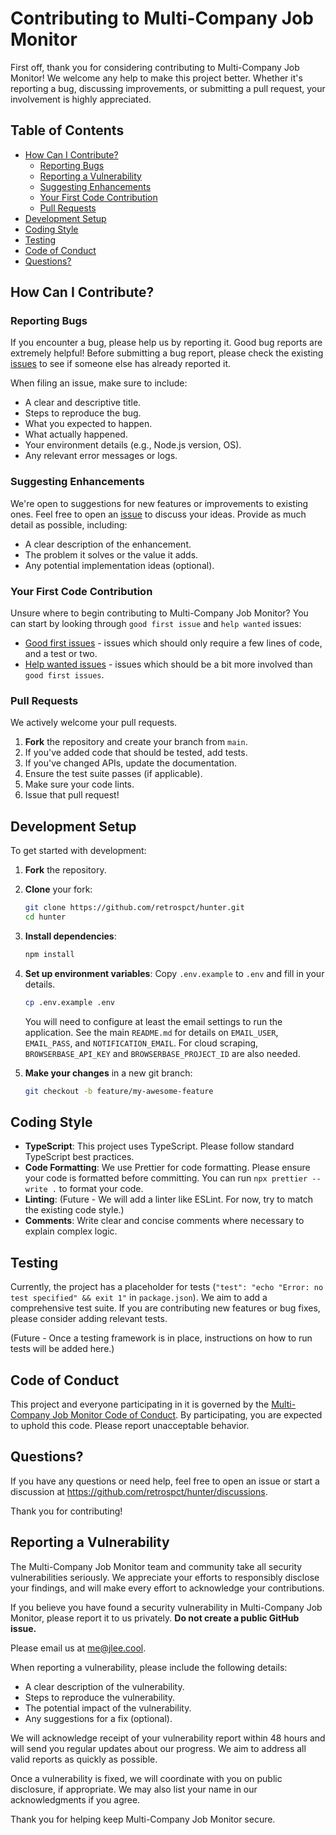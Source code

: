 # Contributing to Multi-Company Job Monitor

First off, thank you for considering contributing to Multi-Company Job Monitor! We welcome any help to make this project better. Whether it's reporting a bug, discussing improvements, or submitting a pull request, your involvement is highly appreciated.

## Table of Contents

- [How Can I Contribute?](#how-can-i-contribute)
  - [Reporting Bugs](#reporting-bugs)
  - [Reporting a Vulnerability](#reporting-a-vulnerability)
  - [Suggesting Enhancements](#suggesting-enhancements)
  - [Your First Code Contribution](#your-first-code-contribution)
  - [Pull Requests](#pull-requests)
- [Development Setup](#development-setup)
- [Coding Style](#coding-style)
- [Testing](#testing)
- [Code of Conduct](#code-of-conduct)
- [Questions?](#questions)

## How Can I Contribute?

### Reporting Bugs

If you encounter a bug, please help us by reporting it. Good bug reports are extremely helpful! Before submitting a bug report, please check the existing [issues](https://github.com/retrospct/hunter/issues) to see if someone else has already reported it.

When filing an issue, make sure to include:
- A clear and descriptive title.
- Steps to reproduce the bug.
- What you expected to happen.
- What actually happened.
- Your environment details (e.g., Node.js version, OS).
- Any relevant error messages or logs.

### Suggesting Enhancements

We're open to suggestions for new features or improvements to existing ones. Feel free to open an [issue](https://github.com/retrospct/hunter/issues) to discuss your ideas. Provide as much detail as possible, including:
- A clear description of the enhancement.
- The problem it solves or the value it adds.
- Any potential implementation ideas (optional).

### Your First Code Contribution

Unsure where to begin contributing to Multi-Company Job Monitor? You can start by looking through `good first issue` and `help wanted` issues:
- [Good first issues](https://github.com/retrospct/hunter/labels/good%20first%20issue) - issues which should only require a few lines of code, and a test or two.
- [Help wanted issues](https://github.com/retrospct/hunter/labels/help%20wanted) - issues which should be a bit more involved than `good first issues`.

### Pull Requests

We actively welcome your pull requests.

1.  **Fork** the repository and create your branch from `main`.
2.  If you've added code that should be tested, add tests.
3.  If you've changed APIs, update the documentation.
4.  Ensure the test suite passes (if applicable).
5.  Make sure your code lints.
6.  Issue that pull request!

## Development Setup

To get started with development:

1.  **Fork** the repository.
2.  **Clone** your fork:
    ```bash
    git clone https://github.com/retrospct/hunter.git
    cd hunter
    ```
3.  **Install dependencies**:
    ```bash
    npm install
    ```
4.  **Set up environment variables**:
    Copy `.env.example` to `.env` and fill in your details.
    ```bash
    cp .env.example .env
    ```
    You will need to configure at least the email settings to run the application. See the main `README.md` for details on `EMAIL_USER`, `EMAIL_PASS`, and `NOTIFICATION_EMAIL`. For cloud scraping, `BROWSERBASE_API_KEY` and `BROWSERBASE_PROJECT_ID` are also needed.

5.  **Make your changes** in a new git branch:
    ```bash
    git checkout -b feature/my-awesome-feature
    ```

## Coding Style

-   **TypeScript**: This project uses TypeScript. Please follow standard TypeScript best practices.
-   **Code Formatting**: We use Prettier for code formatting. Please ensure your code is formatted before committing. You can run `npx prettier --write .` to format your code.
-   **Linting**: (Future - We will add a linter like ESLint. For now, try to match the existing code style.)
-   **Comments**: Write clear and concise comments where necessary to explain complex logic.

## Testing

Currently, the project has a placeholder for tests (`"test": "echo "Error: no test specified" && exit 1"` in `package.json`). We aim to add a comprehensive test suite. If you are contributing new features or bug fixes, please consider adding relevant tests.

(Future - Once a testing framework is in place, instructions on how to run tests will be added here.)

## Code of Conduct

This project and everyone participating in it is governed by the [Multi-Company Job Monitor Code of Conduct](CODE_OF_CONDUCT.md). By participating, you are expected to uphold this code. Please report unacceptable behavior.

## Questions?

If you have any questions or need help, feel free to open an issue or start a discussion at https://github.com/retrospct/hunter/discussions.

Thank you for contributing!

## Reporting a Vulnerability

The Multi-Company Job Monitor team and community take all security vulnerabilities seriously. We appreciate your efforts to responsibly disclose your findings, and will make every effort to acknowledge your contributions.

If you believe you have found a security vulnerability in Multi-Company Job Monitor, please report it to us privately. **Do not create a public GitHub issue.**

Please email us at [me@jlee.cool](mailto:me@jlee.cool).

When reporting a vulnerability, please include the following details:

- A clear description of the vulnerability.
- Steps to reproduce the vulnerability.
- The potential impact of the vulnerability.
- Any suggestions for a fix (optional).

We will acknowledge receipt of your vulnerability report within 48 hours and will send you regular updates about our progress. We aim to address all valid reports as quickly as possible.

Once a vulnerability is fixed, we will coordinate with you on public disclosure, if appropriate. We may also list your name in our acknowledgments if you agree.

Thank you for helping keep Multi-Company Job Monitor secure.